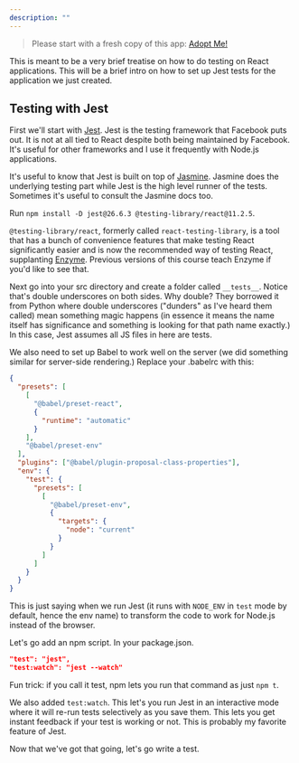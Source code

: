 ```yaml
---
description: ""
---
```


> Please start with a fresh copy of this app: [Adopt Me!][app]

This is meant to be a very brief treatise on how to do testing on React applications. This will be a brief intro on how to set up Jest tests for the application we just created.

## Testing with Jest

First we'll start with [Jest][jest]. Jest is the testing framework that Facebook puts out. It is not at all tied to React despite both being maintained by Facebook. It's useful for other frameworks and I use it frequently with Node.js applications.

It's useful to know that Jest is built on top of [Jasmine][jasmine]. Jasmine does the underlying testing part while Jest is the high level runner of the tests. Sometimes it's useful to consult the Jasmine docs too.

Run `npm install -D jest@26.6.3 @testing-library/react@11.2.5`.

`@testing-library/react`, formerly called `react-testing-library`, is a tool that has a bunch of convenience features that make testing React significantly easier and is now the recommended way of testing React, supplanting [Enzyme][enzyme]. Previous versions of this course teach Enzyme if you'd like to see that.

Next go into your src directory and create a folder called `__tests__`. Notice that's double underscores on both sides. Why double? They borrowed it from Python where double underscores ("dunders" as I've heard them called) mean something magic happens (in essence it means the name itself has significance and something is looking for that path name exactly.) In this case, Jest assumes all JS files in here are tests.

We also need to set up Babel to work well on the server (we did something similar for server-side rendering.) Replace your .babelrc with this:

```json
{
  "presets": [
    [
      "@babel/preset-react",
      {
        "runtime": "automatic"
      }
    ],
    "@babel/preset-env"
  ],
  "plugins": ["@babel/plugin-proposal-class-properties"],
  "env": {
    "test": {
      "presets": [
        [
          "@babel/preset-env",
          {
            "targets": {
              "node": "current"
            }
          }
        ]
      ]
    }
  }
}
```

This is just saying when we run Jest (it runs with `NODE_ENV` in `test` mode by default, hence the env name) to transform the code to work for Node.js instead of the browser.

Let's go add an npm script. In your package.json.

```json
"test": "jest",
"test:watch": "jest --watch"
```

Fun trick: if you call it test, npm lets you run that command as just `npm t`.

We also added `test:watch`. This let's you run Jest in an interactive mode where it will re-run tests selectively as you save them. This lets you get instant feedback if your test is working or not. This is probably my favorite feature of Jest.

Now that we've got that going, let's go write a test.

[jest]: https://jestjs.io
[jasmine]: https://jasmine.github.io/
[enzyme]: http://airbnb.io/enzyme/
[istanbul]: https://istanbul.js.org
[res]: https://raw.githubusercontent.com/btholt/complete-intro-to-react-v5/testing/__mocks__/@frontendmasters/res.json
[app]: https://github.com/btholt/citr-v6-project/tree/master/12-portals-and-refs
